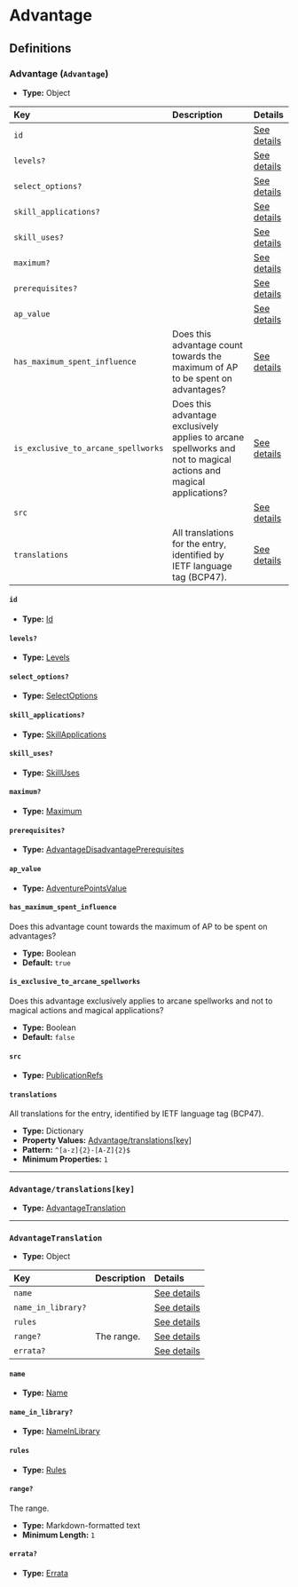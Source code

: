 # Advantage

## Definitions

### <a name="Advantage"></a> Advantage (`Advantage`)

- **Type:** Object

Key | Description | Details
:-- | :-- | :--
`id` |  | <a href="#Advantage/id">See details</a>
`levels?` |  | <a href="#Advantage/levels">See details</a>
`select_options?` |  | <a href="#Advantage/select_options">See details</a>
`skill_applications?` |  | <a href="#Advantage/skill_applications">See details</a>
`skill_uses?` |  | <a href="#Advantage/skill_uses">See details</a>
`maximum?` |  | <a href="#Advantage/maximum">See details</a>
`prerequisites?` |  | <a href="#Advantage/prerequisites">See details</a>
`ap_value` |  | <a href="#Advantage/ap_value">See details</a>
`has_maximum_spent_influence` | Does this advantage count towards the maximum of AP to be spent on advantages? | <a href="#Advantage/has_maximum_spent_influence">See details</a>
`is_exclusive_to_arcane_spellworks` | Does this advantage exclusively applies to arcane spellworks and not to magical actions and magical applications? | <a href="#Advantage/is_exclusive_to_arcane_spellworks">See details</a>
`src` |  | <a href="#Advantage/src">See details</a>
`translations` | All translations for the entry, identified by IETF language tag (BCP47). | <a href="#Advantage/translations">See details</a>

#### <a name="Advantage/id"></a> `id`

- **Type:** <a href="./_Activatable.md#Id">Id</a>

#### <a name="Advantage/levels"></a> `levels?`

- **Type:** <a href="./_Activatable.md#Levels">Levels</a>

#### <a name="Advantage/select_options"></a> `select_options?`

- **Type:** <a href="./_Activatable.md#SelectOptions">SelectOptions</a>

#### <a name="Advantage/skill_applications"></a> `skill_applications?`

- **Type:** <a href="./_Activatable.md#SkillApplications">SkillApplications</a>

#### <a name="Advantage/skill_uses"></a> `skill_uses?`

- **Type:** <a href="./_Activatable.md#SkillUses">SkillUses</a>

#### <a name="Advantage/maximum"></a> `maximum?`

- **Type:** <a href="./_Activatable.md#Maximum">Maximum</a>

#### <a name="Advantage/prerequisites"></a> `prerequisites?`

- **Type:** <a href="./_Prerequisite.md#AdvantageDisadvantagePrerequisites">AdvantageDisadvantagePrerequisites</a>

#### <a name="Advantage/ap_value"></a> `ap_value`

- **Type:** <a href="./_Activatable.md#AdventurePointsValue">AdventurePointsValue</a>

#### <a name="Advantage/has_maximum_spent_influence"></a> `has_maximum_spent_influence`

Does this advantage count towards the maximum of AP to be spent on
advantages?

- **Type:** Boolean
- **Default:** `true`

#### <a name="Advantage/is_exclusive_to_arcane_spellworks"></a> `is_exclusive_to_arcane_spellworks`

Does this advantage exclusively applies to arcane spellworks and not
to magical actions and magical applications?

- **Type:** Boolean
- **Default:** `false`

#### <a name="Advantage/src"></a> `src`

- **Type:** <a href="./source/_PublicationRef.md#PublicationRefs">PublicationRefs</a>

#### <a name="Advantage/translations"></a> `translations`

All translations for the entry, identified by IETF language tag (BCP47).

- **Type:** Dictionary
- **Property Values:** <a href="#Advantage/translations[key]">Advantage/translations[key]</a>
- **Pattern:** `^[a-z]{2}-[A-Z]{2}$`
- **Minimum Properties:** `1`

---

### <a name="Advantage/translations[key]"></a> `Advantage/translations[key]`

- **Type:** <a href="#AdvantageTranslation">AdvantageTranslation</a>

---

### <a name="AdvantageTranslation"></a> `AdvantageTranslation`

- **Type:** Object

Key | Description | Details
:-- | :-- | :--
`name` |  | <a href="#AdvantageTranslation/name">See details</a>
`name_in_library?` |  | <a href="#AdvantageTranslation/name_in_library">See details</a>
`rules` |  | <a href="#AdvantageTranslation/rules">See details</a>
`range?` | The range. | <a href="#AdvantageTranslation/range">See details</a>
`errata?` |  | <a href="#AdvantageTranslation/errata">See details</a>

#### <a name="AdvantageTranslation/name"></a> `name`

- **Type:** <a href="./_Activatable.md#Name">Name</a>

#### <a name="AdvantageTranslation/name_in_library"></a> `name_in_library?`

- **Type:** <a href="./_Activatable.md#NameInLibrary">NameInLibrary</a>

#### <a name="AdvantageTranslation/rules"></a> `rules`

- **Type:** <a href="./_Activatable.md#Rules">Rules</a>

#### <a name="AdvantageTranslation/range"></a> `range?`

The range.

- **Type:** Markdown-formatted text
- **Minimum Length:** `1`

#### <a name="AdvantageTranslation/errata"></a> `errata?`

- **Type:** <a href="./source/_Erratum.md#Errata">Errata</a>
